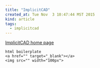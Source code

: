 ```yaml
---
title: "ImplicitCAD"
created_at: Tue Nov  3 10:47:44 MST 2015
kind: article
tags:
  - implicitcad
---
```


<a href="http://www.implicitcad.org/" target="_blank">ImplicitCAD home page</a>

~~~~~~~~~~~~~
html boilerplate
<a href="" target="_blank"></a>
<img src="" width="100px">
~~~~~~~~~~~~~
